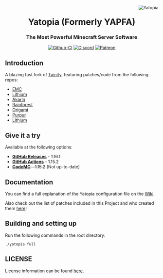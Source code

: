 <img src="https://i.imgur.com/oKQjlHP.png" alt="Yatopia" align="right">
<div align="center">
  <h1>Yatopia (Formerly YAPFA)</h1>
  <h3>The Most Powerful Minecraft Server Software</h3>

[![Github-CI](https://github.com/tr7zw/Yatopia/workflows/CI/badge.svg)](https://github.com/tr7zw/Yatopia/actions?query=workflow%3ACI)
[![Discord](https://img.shields.io/discord/342814924310970398?color=%237289DA&label=Discord&logo=discord&logoColor=white)](https://discordapp.com/invite/yk4caxM)
[![Patreon](https://img.shields.io/endpoint.svg?url=https%3A%2F%2Fshieldsio-patreon.herokuapp.com%2Ftr7zw%2Fpledges&style=for-the-badge)](https://www.patreon.com/tr7zw)
</div>

## Introduction ##

A blazing fast fork of [Tuinity](https://github.com/Spottedleaf/Tuinity), featuring patches/code from the following repos:

* [EMC](https://github.com/starlis/empirecraft)
* [Lithium](https://github.com/jellysquid3/lithium-fabric)
* [Akarin](https://github.com/Akarin-project/Akarin)
* [Rainforest](https://github.com/Proximyst/Rainforest)
* [Origami](https://github.com/Minebench/Origami)
* [Purpur](https://github.com/pl3xgaming/Purpur)
* [Lithium](https://github.com/jellysquid3/lithium-fabric)

## Give it a try ##

Available at the following options:

* **[GitHub Releases](https://github.com/tr7zw/Yatopia/releases/tag/1.16.1)** - 1.16.1
* **[GitHub Actions](https://github.com/tr7zw/Yatopia/actions?query=branch%3Aver%2F1.15.2+is%3Asuccess+event%3Apush)** - 1.15.2
* ~~**[CodeMC](https://ci.codemc.io/job/Tr7zw/job/YAPFA/)** - 1.15.2~~ (Not up-to-date)

## Documentation

You can find a full explanation of the Yatopia configuration file on the [Wiki](https://github.com/tr7zw/Yatopia/wiki)

Also check out the list of patches included in this Project and who created them [here](PATCHES.md)!

## Building and setting up
Run the following commands in the root directory:

```
./yatopia full
```

## LICENSE

License information can be found [here](https://github.com/tr7zw/Yatopia/blob/ver/1.16.1/Licensing/LICENSE.md).
